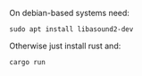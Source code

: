 On debian-based systems need:

```
sudo apt install libasound2-dev
```

Otherwise just install rust and:

```
cargo run
```
